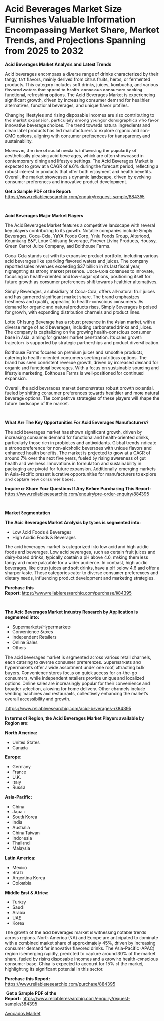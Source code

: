 <p><h1>Acid Beverages Market Size Furnishes Valuable Information Encompassing Market Share, Market Trends, and Projections Spanning from 2025 to 2032</h1></p><p><strong>Acid Beverages Market Analysis and Latest Trends</strong></p>
<p><p>Acid beverages encompass a diverse range of drinks characterized by their tangy, tart flavors, mainly derived from citrus fruits, herbs, or fermented products. This category includes soft drinks, juices, kombucha, and various flavored waters that appeal to health-conscious consumers seeking functional, refreshing options. The Acid Beverages Market is experiencing significant growth, driven by increasing consumer demand for healthier alternatives, functional beverages, and unique flavor profiles. </p><p>Changing lifestyles and rising disposable incomes are also contributing to the market expansion, particularly among younger demographics who favor innovative beverage choices. The trend towards natural ingredients and clean label products has led manufacturers to explore organic and non-GMO options, aligning with consumer preferences for transparency and sustainability. </p><p>Moreover, the rise of social media is influencing the popularity of aesthetically pleasing acid beverages, which are often showcased in contemporary dining and lifestyle settings. The Acid Beverages Market is expected to grow at a CAGR of 6.6% during the forecast period, reflecting a robust interest in products that offer both enjoyment and health benefits. Overall, the market showcases a dynamic landscape, driven by evolving consumer preferences and innovative product development.</p></p>
<p><strong>Get a Sample PDF of the Report:&nbsp;</strong> <a href="https://www.reliableresearchiq.com/enquiry/request-sample/884395?utm_campaign=3123&utm_medium=2&utm_source=Github&utm_content=ia&utm_term=07042025&utm_id=acid-beverages">https://www.reliableresearchiq.com/enquiry/request-sample/884395</a></p>
<p>&nbsp;</p>
<p><strong>Acid Beverages Major Market Players</strong></p>
<p><p>The Acid Beverages Market features a competitive landscape with several key players contributing to its growth. Notable companies include Simply Beverages, Coca-Cola, YaYA Foods Corp, Yinlu Foods Group, Alterfood, Keumkang B&F, Lotte Chilsung Beverage, Forever Living Products, Houssy, Green Carrot Juice Company, and Bolthouse Farms.</p><p>Coca-Cola stands out with its expansive product portfolio, including various acid beverages like sparkling flavored waters and juices. The company reported sales revenues exceeding $37 billion in its last fiscal year, highlighting its strong market presence. Coca-Cola continues to innovate, focusing on health-oriented and low-sugar options, positioning itself for future growth as consumer preferences shift towards healthier alternatives.</p><p>Simply Beverages, a subsidiary of Coca-Cola, offers all-natural fruit juices and has garnered significant market share. The brand emphasizes freshness and quality, appealing to health-conscious consumers. As demand for organic and natural products rises, Simply Beverages is poised for growth, with expanding distribution channels and product lines.</p><p>Lotte Chilsung Beverage has a robust presence in the Asian market, with a diverse range of acid beverages, including carbonated drinks and juices. The company is capitalizing on the growing health-conscious consumer base in Asia, aiming for greater market penetration. Its sales growth trajectory is supported by strategic partnerships and product diversification.</p><p>Bolthouse Farms focuses on premium juices and smoothie products, catering to health-oriented consumers seeking nutritious options. The brand has seen consistent revenue growth, driven by increased demand for organic and functional beverages. With a focus on sustainable sourcing and lifestyle marketing, Bolthouse Farms is well-positioned for continued expansion.</p><p>Overall, the acid beverages market demonstrates robust growth potential, fueled by shifting consumer preferences towards healthier and more natural beverage options. The competitive strategies of these players will shape the future landscape of the market.</p></p>
<p>&nbsp;</p>
<p><strong>What Are The Key Opportunities For Acid Beverages Manufacturers?</strong></p>
<p><p>The acid beverages market has shown significant growth, driven by increasing consumer demand for functional and health-oriented drinks, particularly those rich in probiotics and antioxidants. Global trends indicate a strong preference for non-alcoholic beverages with unique flavors and enhanced health benefits. The market is projected to grow at a CAGR of around 7% over the next five years, fueled by rising awareness of gut health and wellness. Innovations in formulation and sustainability in packaging are pivotal for future expansion. Additionally, emerging markets in Asia-Pacific present lucrative opportunities for manufacturers to explore and capture new consumer bases.</p></p>
<p><strong>Inquire or Share Your Questions If Any Before Purchasing This Report:</strong> <a href="https://www.reliableresearchiq.com/enquiry/pre-order-enquiry/884395?utm_campaign=3123&utm_medium=2&utm_source=Github&utm_content=ia&utm_term=07042025&utm_id=acid-beverages">https://www.reliableresearchiq.com/enquiry/pre-order-enquiry/884395</a></p>
<p>&nbsp;</p>
<p><strong>Market Segmentation</strong></p>
<p><strong>The Acid Beverages Market Analysis by types is segmented into:</strong></p>
<p><ul><li>Low Acid Foods & Beverages</li><li>High Acidic Foods & Beverages</li></ul></p>
<p><p>The acid beverages market is categorized into low acid and high acidic foods and beverages. Low acid beverages, such as certain fruit juices and dairy-based drinks, typically contain a pH above 4.6, making them less tangy and more palatable for a wider audience. In contrast, high acidic beverages, like citrus juices and soft drinks, have a pH below 4.6 and offer a sharper taste. These categories cater to diverse consumer preferences and dietary needs, influencing product development and marketing strategies.</p></p>
<p><strong>Purchase this Report:&nbsp;</strong><a href="https://www.reliableresearchiq.com/purchase/884395?utm_campaign=3123&utm_medium=2&utm_source=Github&utm_content=ia&utm_term=07042025&utm_id=acid-beverages">https://www.reliableresearchiq.com/purchase/884395</a></p>
<p>&nbsp;</p>
<p><strong>The Acid Beverages Market Industry Research by Application is segmented into:</strong></p>
<p><ul><li>Supermarkets/Hypermarkets</li><li>Convenience Stores</li><li>Independent Retailers</li><li>Online Sales</li><li>Others</li></ul></p>
<p><p>The acid beverages market is segmented across various retail channels, each catering to diverse consumer preferences. Supermarkets and hypermarkets offer a wide assortment under one roof, attracting bulk buyers. Convenience stores focus on quick access for on-the-go consumers, while independent retailers provide unique and localized options. Online sales are increasingly popular for their convenience and broader selection, allowing for home delivery. Other channels include vending machines and restaurants, collectively enhancing the market’s overall accessibility and growth.</p></p>
<p><a href="https://www.reliableresearchiq.com/acid-beverages-r884395?utm_campaign=3123&utm_medium=2&utm_source=Github&utm_content=ia&utm_term=07042025&utm_id=acid-beverages">&nbsp;https://www.reliableresearchiq.com/acid-beverages-r884395</a></p>
<p><strong>In terms of Region, the Acid Beverages Market Players available by Region are:</strong></p>
<p>
    <p> <strong> North America: </strong>
        <ul>
            <li>United States</li>
            <li>Canada</li>
        </ul>
        </p> 
    <p> <strong> Europe: </strong>
        <ul>
            <li>Germany</li>
            <li>France</li>
            <li>U.K.</li>
            <li>Italy</li>
            <li>Russia</li>
        </ul>
        </p> 
    <p> <strong> Asia-Pacific: </strong>
        <ul>
            <li>China</li>
            <li>Japan</li>
            <li>South Korea</li>
            <li>India</li>
            <li>Australia</li>
            <li>China Taiwan</li>
            <li>Indonesia</li>
            <li>Thailand</li>
            <li>Malaysia</li>
        </ul>
        </p> 
    <p> <strong> Latin America: </strong>
        <ul>
            <li>Mexico</li>
            <li>Brazil</li>
            <li>Argentina Korea</li>
            <li>Colombia</li>
        </ul>
        </p> 
    <p> <strong> Middle East & Africa: </strong>
        <ul>
            <li>Turkey</li>
            <li>Saudi</li>
            <li>Arabia</li>
            <li>UAE</li>
            <li>Korea</li>
        </ul>
    </p>
    </p>
<p><p>The growth of the acid beverages market is witnessing notable trends across regions. North America (NA) and Europe are anticipated to dominate with a combined market share of approximately 45%, driven by increasing consumer demand for innovative flavored drinks. The Asia-Pacific (APAC) region is emerging rapidly, predicted to capture around 30% of the market share, fueled by rising disposable incomes and a growing health-conscious consumer base. China is expected to account for 15% of the market, highlighting its significant potential in this sector.</p></p>
<p><strong>Purchase this Report: </strong><a href="https://www.reliableresearchiq.com/purchase/884395?utm_campaign=3123&utm_medium=2&utm_source=Github&utm_content=ia&utm_term=07042025&utm_id=acid-beverages">https://www.reliableresearchiq.com/purchase/884395</a></p>
<p>&nbsp;<strong>Get a Sample PDF of the Report:&nbsp;&nbsp;</strong><a href="https://www.reliableresearchiq.com/enquiry/request-sample/884395?utm_campaign=3123&utm_medium=2&utm_source=Github&utm_content=ia&utm_term=07042025&utm_id=acid-beverages">https://www.reliableresearchiq.com/enquiry/request-sample/884395</a></p>
<p><strong></strong></p>
<p><p><a href="https://github.com/balapopepi/Market-Research-Report-List-1/blob/main/avocados-market.md?utm_campaign=3123&utm_medium=2&utm_source=Github&utm_content=ia&utm_term=07042025&utm_id=acid-beverages">Avocados Market</a></p></p>